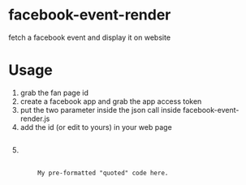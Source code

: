 # facebook-event-render
fetch a facebook event and display it on website

# Usage
1. grab the fan page id
2. create a facebook app and grab the app access token
3. put the two parameter inside the json call inside facebook-event-render.js
4. add the id (or edit to yours) in your web page <pre><code><div id="fbEvent"></div></code></pre>
5. <blockquote>
  <pre>
    <code>
        My pre-formatted "quoted" code here.
    </code>
  </pre>
</blockquote>
